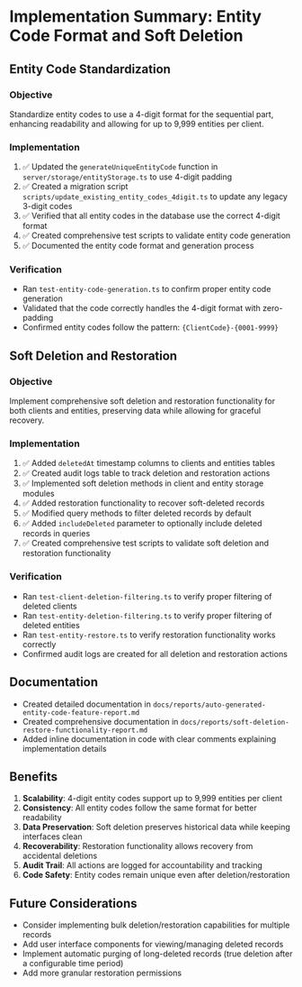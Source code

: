 # Implementation Summary: Entity Code Format and Soft Deletion

## Entity Code Standardization

### Objective
Standardize entity codes to use a 4-digit format for the sequential part, enhancing readability and allowing for up to 9,999 entities per client.

### Implementation
1. ✅ Updated the `generateUniqueEntityCode` function in `server/storage/entityStorage.ts` to use 4-digit padding
2. ✅ Created a migration script `scripts/update_existing_entity_codes_4digit.ts` to update any legacy 3-digit codes
3. ✅ Verified that all entity codes in the database use the correct 4-digit format
4. ✅ Created comprehensive test scripts to validate entity code generation
5. ✅ Documented the entity code format and generation process

### Verification
- Ran `test-entity-code-generation.ts` to confirm proper entity code generation
- Validated that the code correctly handles the 4-digit format with zero-padding
- Confirmed entity codes follow the pattern: `{ClientCode}-{0001-9999}`

## Soft Deletion and Restoration

### Objective
Implement comprehensive soft deletion and restoration functionality for both clients and entities, preserving data while allowing for graceful recovery.

### Implementation
1. ✅ Added `deletedAt` timestamp columns to clients and entities tables
2. ✅ Created audit logs table to track deletion and restoration actions
3. ✅ Implemented soft deletion methods in client and entity storage modules
4. ✅ Added restoration functionality to recover soft-deleted records
5. ✅ Modified query methods to filter deleted records by default
6. ✅ Added `includeDeleted` parameter to optionally include deleted records in queries
7. ✅ Created comprehensive test scripts to validate soft deletion and restoration functionality

### Verification
- Ran `test-client-deletion-filtering.ts` to verify proper filtering of deleted clients
- Ran `test-entity-deletion-filtering.ts` to verify proper filtering of deleted entities
- Ran `test-entity-restore.ts` to verify restoration functionality works correctly
- Confirmed audit logs are created for all deletion and restoration actions

## Documentation
- Created detailed documentation in `docs/reports/auto-generated-entity-code-feature-report.md`
- Created comprehensive documentation in `docs/reports/soft-deletion-restore-functionality-report.md`
- Added inline documentation in code with clear comments explaining implementation details

## Benefits
1. **Scalability**: 4-digit entity codes support up to 9,999 entities per client
2. **Consistency**: All entity codes follow the same format for better readability
3. **Data Preservation**: Soft deletion preserves historical data while keeping interfaces clean
4. **Recoverability**: Restoration functionality allows recovery from accidental deletions
5. **Audit Trail**: All actions are logged for accountability and tracking
6. **Code Safety**: Entity codes remain unique even after deletion/restoration

## Future Considerations
- Consider implementing bulk deletion/restoration capabilities for multiple records
- Add user interface components for viewing/managing deleted records
- Implement automatic purging of long-deleted records (true deletion after a configurable time period)
- Add more granular restoration permissions
